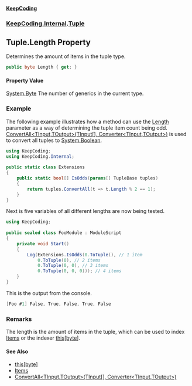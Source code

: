 #### [KeepCoding](index.md 'index')
### [KeepCoding.Internal](KeepCoding.Internal.md 'KeepCoding.Internal').[Tuple](Tuple.md 'KeepCoding.Internal.Tuple')
## Tuple.Length Property
Determines the amount of items in the tuple type.  
```csharp
public byte Length { get; }
```
#### Property Value
[System.Byte](https://docs.microsoft.com/en-us/dotnet/api/System.Byte 'System.Byte')
The number of generics in the current type.  
### Example
The following example illustrates how a method can use the [Length](Tuple.Length.md 'KeepCoding.Internal.Tuple.Length') parameter as a way of determining the tuple item count being odd. [ConvertAll&lt;TInput,TOutput&gt;(TInput[], Converter&lt;TInput,TOutput&gt;)](ArrayHelper.ConvertAll.Nd6Y1H3fix1AnfN9NVjGiA.md 'KeepCoding.ArrayHelper.ConvertAll&lt;TInput,TOutput&gt;(TInput[], System.Converter&lt;TInput,TOutput&gt;)') is used to convert all tuples to [System.Boolean](https://docs.microsoft.com/en-us/dotnet/api/System.Boolean 'System.Boolean').  
```csharp
using KeepCoding;  
using KeepCoding.Internal;  
  
public static class Extensions  
{  
    public static bool[] IsOdds(params[] TupleBase tuples)  
    {  
        return tuples.ConvertAll(t => t.Length % 2 == 1);  
    }  
}  
```
  
Next is five variables of all different lengths are now being tested.  
```csharp
using KeepCoding;  
  
public sealed class FooModule : ModuleScript  
{  
    private void Start()  
    {  
        Log(Extensions.IsOdds(0.ToTuple(), // 1 item  
            0.ToTuple(0), // 2 items  
            0.ToTuple(0, 0), // 3 items  
            0.ToTuple(0, 0, 0))); // 4 items  
    }  
}  
```
  
This is the output from the console.  
```csharp
[Foo #1] False, True, False, True, False  
```
### Remarks
The length is the amount of items in the tuple, which can be used to index [Items](Tuple.Items.md 'KeepCoding.Internal.Tuple.Items') or the indexer [this[byte]](Tuple.Item.VXJ58El9nJ4r0Zn7YdkEyA.md 'KeepCoding.Internal.Tuple.this[byte]').  
#### See Also
- [this[byte]](Tuple.Item.VXJ58El9nJ4r0Zn7YdkEyA.md 'KeepCoding.Internal.Tuple.this[byte]')
- [Items](Tuple.Items.md 'KeepCoding.Internal.Tuple.Items')
- [ConvertAll&lt;TInput,TOutput&gt;(TInput[], Converter&lt;TInput,TOutput&gt;)](ArrayHelper.ConvertAll.Nd6Y1H3fix1AnfN9NVjGiA.md 'KeepCoding.ArrayHelper.ConvertAll&lt;TInput,TOutput&gt;(TInput[], System.Converter&lt;TInput,TOutput&gt;)')

